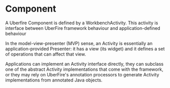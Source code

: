 # Component
A Uberfire Component is defined by a WorkbenchActivity. This activity is interface between UberFire framework behaviour and
application-defined behaviour

In the model-view-presenter (MVP) sense, an Activity is essentially an application-provided Presenter: it has a view
 (its widget) and it defines a set of operations that can affect that view.

Applications can implement an Activity interface directly, they can subclass one of the abstract Activity
 implementations that come with the framework, or they may rely on UberFire's annotation processors to generate
Activity implementations from annotated Java objects.
